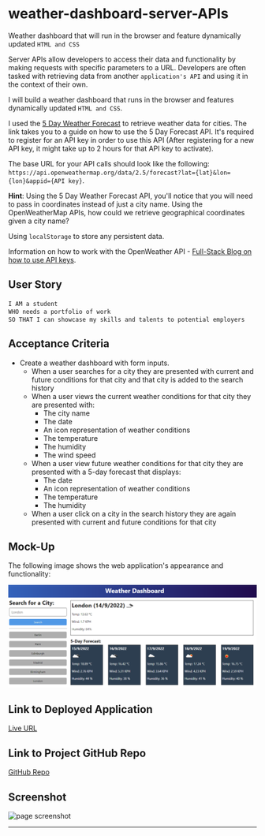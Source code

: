 # weather-dashboard-server-APIs

Weather dashboard that will run in the browser and feature dynamically updated `HTML and CSS`

Server APIs allow developers to access their data and functionality by making requests with specific parameters to a URL. Developers are often tasked with retrieving data from another `application's API` and using it in the context of their own. 

I will build a weather dashboard that runs in the browser and features dynamically updated `HTML and CSS`.

I used the [5 Day Weather Forecast](https://openweathermap.org/forecast5) to retrieve weather data for cities. The link takes you to a guide on how to use the 5 Day Forecast API. It's required to register for an API key in order to use this API (After registering for a new API key, it might take up to 2 hours for that API key to activate).

The base URL for your API calls should look like the following: `https://api.openweathermap.org/data/2.5/forecast?lat={lat}&lon={lon}&appid={API key}`.

**Hint**: Using the 5 Day Weather Forecast API, you'll notice that you will need to pass in coordinates instead of just a city name. Using the OpenWeatherMap APIs, how could we retrieve geographical coordinates given a city name?

Using `localStorage` to store any persistent data. 

Information on how to work with the OpenWeather API - [Full-Stack Blog on how to use API keys](https://coding-boot-camp.github.io/full-stack/apis/how-to-use-api-keys).


## User Story
```
I AM a student 
WHO needs a portfolio of work 
SO THAT I can showcase my skills and talents to potential employers
```

## Acceptance Criteria

* Create a weather dashboard with form inputs.
  * When a user searches for a city they are presented with current and future conditions for that city and that city is added to the search history
  * When a user views the current weather conditions for that city they are presented with:
    * The city name
    * The date
    * An icon representation of weather conditions
    * The temperature
    * The humidity
    * The wind speed
  * When a user view future weather conditions for that city they are presented with a 5-day forecast that displays:
    * The date
    * An icon representation of weather conditions
    * The temperature
    * The humidity
  * When a user click on a city in the search history they are again presented with current and future conditions for that city

## Mock-Up

The following image shows the web application's appearance and functionality:

![The weather app includes a search option, a list of cities, and a five-day forecast and current weather conditions for London.](./assets/10-server-side-apis-challenge-demo.png)

## Link to Deployed Application

[Live URL]()

## Link to Project GitHub Repo

[GitHub Repo]()

## Screenshot
<img src="https://github.com/ladycosy/anna-portfolio_page/blob/fc7d317ed90cd572c830b26ed04c3ee0de7c3958/images/page_screenshot.png" alt="page screenshot" width="400"/>

---
